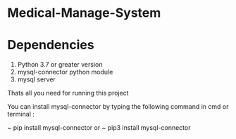 # Medical-Manage-System

# Dependencies

1. Python 3.7 or greater version 
2. mysql-connector python module 
3. mysql server

Thats all you need for running this project

You can install mysql-connector by typing the following command in cmd or terminal :
  
  ~ pip install mysql-connector
             or
  ~ pip3 install mysql-connector
